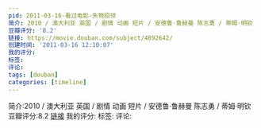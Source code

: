 ```yaml
---
pid: 2011-03-16-看过电影-失物招领
简介: 2010 / 澳大利亚 英国 / 剧情 动画 短片 / 安德鲁·鲁赫曼 陈志勇 / 蒂姆·明钦
豆瓣评分: '8.2'
链接: https://movie.douban.com/subject/4892642/
创建时间: '2011-03-16 12:10:07'
我的评分:
标签:
评论:
tags: [douban]
categories: [timeline]
---
```

简介:2010 / 澳大利亚 英国 / 剧情 动画 短片 / 安德鲁·鲁赫曼 陈志勇 / 蒂姆·明钦
豆瓣评分:8.2
[链接](https://movie.douban.com/subject/4892642/)
我的评分:
标签:
评论:
